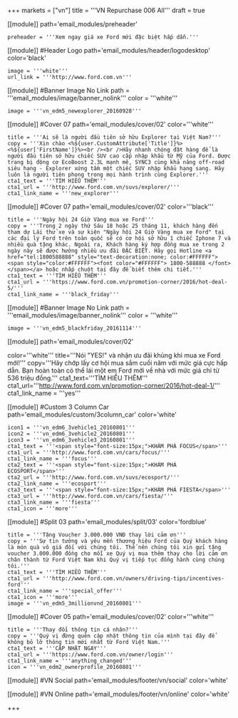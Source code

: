 +++
markets = ["vn"]
title = '''VN Repurchase 006 All'''
draft = true

[[module]]
path='email_modules/preheader'

	preheader = '''Xem ngay giá xe Ford mới đặc biệt hấp dẫn.'''

[[module]] #Header Logo
path='email_modules/header/logodesktop'
color='black'

	image = '''white'''
	url_link = '''http://www.ford.com.vn'''

[[module]] #Banner Image No Link
path = '''email_modules/image/banner_nolink'''
color = '''white'''

	image = '''vn_edm5_newexplorer_20160928'''

[[module]] #Cover 07
path='email_modules/cover/02'
color='''white'''

	title = '''Ai sẽ là người đầu tiên sở hữu Explorer tại Việt Nam?'''
	copy = '''Xin chào <%${user.CustomAttribute['Title']}%> <%${user['FirstName']}%><br /><br />Hãy nhanh chóng đặt hàng để là người đầu tiên sở hữu chiếc SUV cao cấp nhập khẩu từ Mỹ của Ford. Được trang bị động cơ EcoBoost 2.3L mạnh mẽ, SYNC3 cùng khả năng off-road siêu hạng - Explorer xứng tầm một chiếc SUV nhập khẩu hạng sang. Hãy luôn là người tiên phong trong mọi hành trình cùng Explorer.'''
	cta1_text = '''TÌM HIỂU THÊM'''
	cta1_url = '''http://www.ford.com.vn/suvs/explorer/'''
	cta1_link_name = '''new_explorer'''

[[module]] #Cover 07
path='email_modules/cover/02'
color='''black'''

	title = '''Ngày hội 24 Giờ Vàng mua xe Ford'''
	copy = '''Trong 2 ngày thứ Sáu 18 hoặc 25 tháng 11, khách hàng đến tham dự Lái thử xe và sự kiện "Ngày hội 24 Giờ Vàng mua xe Ford" tại các đại lý Ford trên toàn quốc sẽ có cơ hội sở hữu 1 chiếc Iphone 7 và nhiều quà tặng khác. Ngoài ra, Khách hàng ký hợp đồng mua xe trong 2 ngày này sẽ được hưởng nhiều ưu đãi ĐẶC BIỆT. Hãy gọi Hotline <a href="tel:1800588888" style="text-decoration:none; color:#FFFFFF"><span style="color:#FFFFFF"><font color="#FFFFFF"> 1800-588888 </font></span></a> hoặc nhấp chuột tại đây để biết thêm chi tiết.'''
	cta1_text = '''TÌM HIỂU THÊM'''
	cta1_url = '''https://www.ford.com.vn/promotion-corner/2016/hot-deal-5/'''
	cta1_link_name = '''black_friday'''

[[module]] #Banner Image No Link
path = '''email_modules/image/banner_nolink'''
color = '''white'''

	image = '''vn_edm5_blackfriday_20161114''' 

[[module]]
path='email_modules/cover/02'

color='''white'''
title='''Nói "YES!" và nhận ưu đãi khủng khi mua xe Ford mới!'''
copy='''Hãy chớp lấy cơ hội mua sắm cuối năm với mức giá cực hấp dẫn. Bạn hoàn toàn có thể lái một em Ford mới về nhà với mức giá chỉ từ 536 triệu đồng.'''
cta1_text='''TÌM HIỂU THÊM'''
cta1_url='''http://www.ford.com.vn/promotion-corner/2016/hot-deal-1/'''
cta1_link_name = '''yes'''

[[module]] #Custom 3 Column Car
path='email_modules/custom/3column_car'
color='white'

	icon1 = '''vn_edm6_3vehicle1_20160801'''
	icon2 = '''vn_edm6_3vehicle2_20160801'''
	icon3 = '''vn_edm6_3vehicle3_20160801'''
	cta1_text = '''<span style="font-size:15px;">KHÁM PHÁ FOCUS</span>'''
	cta1_url = '''http://www.ford.com.vn/cars/focus/'''
	cta1_link_name = '''focus'''
	cta2_text = '''<span style="font-size:15px;">KHÁM PHÁ ECOSPORT</span>'''
	cta2_url = '''http://www.ford.com.vn/suvs/ecosport/'''
	cta2_link_name = '''ecosport'''
	cta3_text = '''<span style="font-size:15px;">KHÁM PHÁ FIESTA</span>'''
	cta3_url = '''http://www.ford.com.vn/cars/fiesta/'''
	cta3_link_name = '''fiesta'''
	cta1_icon = '''more''' 

[[module]] #Split 03
path='email_modules/split/03'
color='fordblue'

	title = '''Tặng Voucher 3.000.000 VNĐ thay lời cảm ơn'''
	copy = '''Sự tin tưởng và yêu mến thương hiệu Ford của Quý khách hàng là món quà vô giá đối với chúng tôi. Thế nên chúng tôi xin gửi tặng voucher 3.000.000 đồng cho mỗi xe Quý vị mua thêm thay cho lời cảm ơn chân thành từ Ford Việt Nam khi Quý vị tiếp tục đồng hành cùng chúng tôi.'''
	cta1_text = '''TÌM HIỂU THÊM'''
	cta1_url = '''http://www.ford.com.vn/owners/driving-tips/incentives-ford'''
	cta1_link_name = '''special_offer'''
	cta1_icon = '''more'''
	image = '''vn_edm5_3millionvnd_20160801'''

[[module]] #Cover 05
path='email_modules/cover/02'
color='''white'''

	title = '''Thay đổi thông tin cá nhân?'''
	copy = '''Quý vị đừng quên cập nhật thông tin của mình tại đây để không bỏ lỡ thông tin mới nhất từ Ford Việt Nam.'''
	cta1_text = '''CẬP NHẬT NGAY'''
	cta1_url = '''https://www.ford.com.vn/owner/login'''
	cta1_link_name = '''anything_changed'''
	icon = '''vn_edm2_ownerprofile_20160801'''

[[module]] #VN Social
path='email_modules/footer/vn/social'
color='white'

[[module]] #VN Online
path='email_modules/footer/vn/online'
color='white'


+++